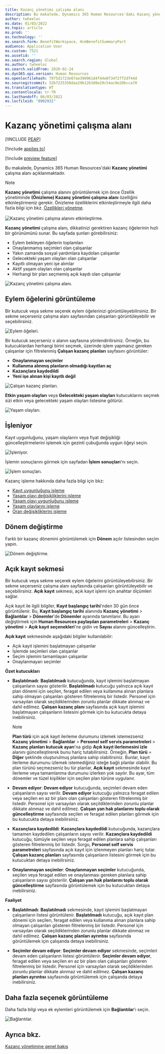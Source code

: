 ```yaml
---
title: Kazanç yönetimi çalışma alanı
description: Bu makalede, Dynamics 365 Human Resources'daki Kazanç yönetimi çalışma alanı açıklanmaktadır.
author: twheeloc
ms.date: 01/03/2022
ms.topic: article
ms.prod: ''
ms.technology: ''
ms.search.form: BenefitWorkspace, HcmBenefitSummaryPart
audience: Application User
ms.custom: 7521
ms.assetid: ''
ms.search.region: Global
ms.author: twheeloc
ms.search.validFrom: 2020-02-24
ms.dyn365.ops.version: Human Resources
ms.openlocfilehash: 7975d1723e07ae390961d4f44e0f34f2ff2df44d
ms.sourcegitcommit: 52b7225350daa29b1263d8e29c54ac9e20bcca70
ms.translationtype: HT
ms.contentlocale: tr-TR
ms.lasthandoff: 06/03/2022
ms.locfileid: "8902932"
---
```

# <a name="benefits-management-workspace"></a>Kazanç yönetimi çalışma alanı


[!INCLUDE [PEAP](../includes/peap-2.md)]

[!include [applies to](../includes/applies-to-hr.md)]

[!include [preview feature](./includes/preview-feature.md)]

Bu makalede, Dynamics 365 Human Resources'daki **Kazanç yönetimi** çalışma alanı açıklanmaktadır.

> [!NOTE]
> **Kazanç yönetimi** çalışma alanını görüntülemek için önce Özellik yönetiminde **(Önizleme) Kazanç yönetimi çalışma alanı** özelliğini etkinleştirmeniz gerekir. Önizleme özelliklerini etkinleştirmeyle ilgili daha fazla bilgi için bkz. [Özellikleri yönetme](hr-admin-manage-features.md).<br><br>![Kazanç yönetimi çalışma alanını etkinleştirme.](./media/hr-benefits-management-workspace-enable.png)

**Kazanç yönetimi** çalışma alanı, dikkatinizi gerektiren kazanç öğelerinin hızlı bir görünümünü sunar. Bu sayfada şunları görebilirsiniz:

- Eylem bekleyen öğelerin toplamları
- Onaylanmamış seçimleri olan çalışanlar
- Yakın zamanda sosyal yardımlara kaydolan çalışanlar
- Gelecekteki yaşam olayları olan çalışanlar
- Kayıtlı olmayan yeni işe alımlar
- Aktif yaşam olayları olan çalışanlar
- Herhangi bir plan seçmemiş açık kaydı olan çalışanlar

![Kazanç yönetimi çalışma alanı.](./media/hr-benefits-management-workspace.png)

## <a name="view-action-items"></a>Eylem öğelerini görüntüleme

Bir kutucuk veya sekme seçerek eylem öğelerinizi görüntüleyebilirsiniz. Bir sekme seçerseniz çalışma alanı sayfasından çalışanları görüntüleyebilir ve seçebilirsiniz.

![Eylem öğeleri.](./media/hr-benefits-management-workspace-action-items.png)

Bir kutucuk seçerseniz o alanın sayfasına yönlendirilirsiniz. Örneğin, bu kutucuklardan herhangi birini seçmek, üzerinde işlem yapmanız gereken çalışanlar için filtrelenmiş **Çalışan kazanç planları** sayfasını görüntüler:

- **Onaylanmayan seçimler**
- **Kullanıma alınmış planların olmadığı kayıtları aç**
- **Kazançlara kaydedildi**
- **Yeni işe alınan kişi kayıtlı değil**

![Çalışan kazanç planları.](./media/hr-benefits-management-workspace-plans.png)

**Etkin yaşam olayları** veya **Gelecekteki yaşam olayları** kutucuklarını seçmek sizi etkin veya gelecekteki yaşam olayları listesine götürür.

![Yaşam olayları.](./media/hr-benefits-management-workspace-life-events.png)

## <a name="processing"></a>İşleniyor

Kayıt uygunluğunu, yaşam olaylarını veya fiyat değişikliği güncelleştirmelerini işlemek için gezinti çubuğunda uygun öğeyi seçin.

![İşleniyor.](./media/hr-benefits-management-workspace-processing.png)

İşlemin sonuçlarını görmek için sayfadan **İşlem sonuçları**'nı seçin.

![İşlem sonuçları.](./media/hr-benefits-management-workspace-process-results.png)

Kazanç işleme hakkında daha fazla bilgi için bkz:

- [Kayıt uygunluğunu işleme](hr-benefits-process-enrollment-eligibility.md)
- [Yaşam olayı değişikliklerini işleme](hr-benefits-process-life-event-changes.md)
- [Yaşam olayı uygunluğunu işleme](hr-benefits-process-life-event-eligibility.md)
- [Yaşam olaylarını işleme](hr-benefits-process-life-events.md)
- [Oran değişikliklerini işleme](hr-benefits-process-rate-changes.md)

## <a name="change-period"></a>Dönem değiştirme

Farklı bir kazanç dönemini görüntülemek için **Dönem** açılır listesinden seçim yapın.

![Dönem değiştirme.](./media/hr-benefits-management-workspace-period.png)


## <a name="open-enrollment-tab"></a>Açık kayıt sekmesi

Bir kutucuk veya sekme seçerek eylem öğelerini görüntüleyebilirsiniz. Bir sekme seçerseniz çalışma alanı sayfasında çalışanları görüntüleyebilir ve seçebilirsiniz.
**Açık kayıt** sekmesi, açık kayıt işlemi için anahtar ölçümleri sağlar. 

Açık kayıt ile ilgili bilgiler, **Kayıt başlangıç tarihi**'nden 30 gün önce görüntülenir. Bu, **Kayıt başlangıç tarihi** alanında **Kazanç yönetimi** > **Bağlantılar** > **Dönemler**'de **Dönemler** ayarında tanımlanır.  Bu ayarı değiştirmek için **Human Resources paylaşılan parametreleri** > **Kazanç yönetimi** > **Açık kayıt seçenekleri**'ne gidin ve **Sayısı** alanını güncelleştirin.  

**Açık kayıt** sekmesinde aşağıdaki bilgiler kullanılabilir:
 - Açık kayıt işlemini başlatmayan çalışanlar
 - İşlemde seçimleri olan çalışanlar
 - Seçim işlemini tamamlayan çalışanlar
 - Onaylanmayan seçimler

**Özet kutucukları**

- **Başlatılmadı**: **Başlatılmadı** kutucuğunda, kayıt işlemini başlatmayan çalışanların sayısı gösterilir. **Başlatılmadı** kutucuğu yalnızca açık kayıt plan dönemi için seçilen, feragat edilen veya kullanıma alınan planlara sahip olmayan çalışanları gösteren filtrelenmiş bir listedir. Personel için varsayılan olarak seçildiklerinden zorunlu planlar dikkate alınmaz ve dahil edilmez.  **Çalışan kazanç planı** sayfasında açık kayıt işlemini başlatmayan çalışanların listesini görmek için bu kutucukta detaya inebilirsiniz.

  > [!NOTE]
  > **Plan türü** için açık kayıt ilerleme durumunu izlemek istemezseniz **Kazanç yönetimi** > **Bağlantılar** > **Personel self servis parametreleri** > **Kazanç planları kutucuk ayarı**'na gidip **Açık kayıt ilerlemesini izle** alanını güncelleştirerek bunu hariç tutabilirsiniz.  Örneğin, **Plan türü** = **Diğer** şeklinde oluşturulmuş planlara sahip olabilirsiniz. Bunlar, kayıt ilerleme durumunu izlemek istemediğiniz isteğe bağlı planlar olabilir. Bu plan türünü seçmezseniz bu tür planlar, **Açık kayıt** sekmesinde kayıt ilerleme veya tamamlanma durumunu izlerken yok sayılır. Bu ayar, tüm dönemler ve tüzel kişilikler için seçilen plan türüne uygulanır.

- **Devam ediyor**: **Devam ediyor** kutucuğunda, seçimleri devam eden çalışanların sayısı verilir. **Devam ediyor** kutucuğu yalnızca feragat edilen veya seçilen en az bir planı olan çalışanları gösteren filtrelenmiş bir listedir. Personel için varsayılan olarak seçildiklerinden zorunlu planlar dikkate alınmaz ve dahil edilmez. **Çalışan yan hak planlarını toplu olarak güncelleştirme** sayfasında seçilen ve feragat edilen planları görmek için bu kutucukta detaya inebilirsiniz.

- **Kazançlara kaydedildi**: **Kazançlara kaydedildi** kutucuğunda, kazançlara tamamen kaydedilen çalışanların sayısı verilir. **Kazançlara kaydedildi** kutucuğu, tümüyle seçilen veya feragat edilen planlara sahip çalışanları gösteren filtrelenmiş bir listedir. Sorgu, **Personel self servis parametreleri** sayfasında açık kayıt için izlenmeyen planları hariç tutar. **Çalışan kazanç planları** sayfasında çalışanların listesini görmek için bu kutucuktan detaya inebilirsiniz.

- **Onaylanmayan seçimler**: **Onaylanmayan seçimler** kutucuğunda, seçilen veya feragat edilen ve onaylanması gereken planlara sahip çalışanların sayısı gösterilir. **Çalışan yan hak planlarını toplu olarak güncelleştirme** sayfasında görüntülemek için bu kutucuktan detaya inebilirsiniz.

**Faaliyet**

- **Başlatılmadı**: **Başlatılmadı** sekmesinde, kayıt işlemini başlatmayan çalışanların listesi görüntülenir. **Başlatılmadı** kutucuğu, açık kayıt plan dönemi için seçilen, feragat edilen veya kullanıma alınan planlara sahip olmayan çalışanları gösteren filtrelenmiş bir listedir. Personel için varsayılan olarak seçildiklerinden zorunlu planlar dikkate alınmaz ve dahil edilmez. **Çalışan kazanç planları ayrıntısı** sayfasında görüntülemek için çalışanda detaya inebilirsiniz.

- **Seçimler devam ediyor**: **Seçimler devam ediyor** sekmesinde, seçimleri devam eden çalışanların listesi görüntülenir. **Seçimler devam ediyor**, feragat edilen veya seçilen en az bir planı olan çalışanları gösteren filtrelenmiş bir listedir. Personel için varsayılan olarak seçildiklerinden zorunlu planlar dikkate alınmaz ve dahil edilmez. **Çalışan kazanç planları ayrıntısı** sayfasında görüntülemek için çalışanda detaya inebilirsiniz.

## <a name="view-more-options"></a>Daha fazla seçenek görüntüleme

Daha fazla bilgi veya ek eylemleri görüntülemek için **Bağlantılar**'ı seçin.

![Bağlantılar.](./media/hr-benefits-management-workspace-links.png)

## <a name="see-also"></a>Ayrıca bkz.

[Kazanç yönetimine genel bakış](hr-benefits-management-overview.md)
